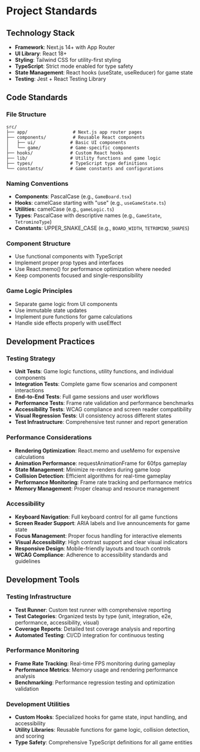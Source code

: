# Project Standards

## Technology Stack

- **Framework**: Next.js 14+ with App Router
- **UI Library**: React 18+
- **Styling**: Tailwind CSS for utility-first styling
- **TypeScript**: Strict mode enabled for type safety
- **State Management**: React hooks (useState, useReducer) for game state
- **Testing**: Jest + React Testing Library

## Code Standards

### File Structure

```
src/
├── app/                 # Next.js app router pages
├── components/          # Reusable React components
│   ├── ui/             # Basic UI components
│   └── game/           # Game-specific components
├── hooks/              # Custom React hooks
├── lib/                # Utility functions and game logic
├── types/              # TypeScript type definitions
└── constants/          # Game constants and configurations
```

### Naming Conventions

- **Components**: PascalCase (e.g., `GameBoard.tsx`)
- **Hooks**: camelCase starting with "use" (e.g., `useGameState.ts`)
- **Utilities**: camelCase (e.g., `gameLogic.ts`)
- **Types**: PascalCase with descriptive names (e.g., `GameState`, `TetrominoType`)
- **Constants**: UPPER_SNAKE_CASE (e.g., `BOARD_WIDTH`, `TETROMINO_SHAPES`)

### Component Structure

- Use functional components with TypeScript
- Implement proper prop types and interfaces
- Use React.memo() for performance optimization where needed
- Keep components focused and single-responsibility

### Game Logic Principles

- Separate game logic from UI components
- Use immutable state updates
- Implement pure functions for game calculations
- Handle side effects properly with useEffect

## Development Practices

### Testing Strategy

- **Unit Tests**: Game logic functions, utility functions, and individual components
- **Integration Tests**: Complete game flow scenarios and component interactions
- **End-to-End Tests**: Full game sessions and user workflows
- **Performance Tests**: Frame rate validation and performance benchmarks
- **Accessibility Tests**: WCAG compliance and screen reader compatibility
- **Visual Regression Tests**: UI consistency across different states
- **Test Infrastructure**: Comprehensive test runner and report generation

### Performance Considerations

- **Rendering Optimization**: React.memo and useMemo for expensive calculations
- **Animation Performance**: requestAnimationFrame for 60fps gameplay
- **State Management**: Minimize re-renders during game loop
- **Collision Detection**: Efficient algorithms for real-time gameplay
- **Performance Monitoring**: Frame rate tracking and performance metrics
- **Memory Management**: Proper cleanup and resource management

### Accessibility

- **Keyboard Navigation**: Full keyboard control for all game functions
- **Screen Reader Support**: ARIA labels and live announcements for game state
- **Focus Management**: Proper focus handling for interactive elements
- **Visual Accessibility**: High contrast support and clear visual indicators
- **Responsive Design**: Mobile-friendly layouts and touch controls
- **WCAG Compliance**: Adherence to accessibility standards and guidelines

## Development Tools

### Testing Infrastructure

- **Test Runner**: Custom test runner with comprehensive reporting
- **Test Categories**: Organized tests by type (unit, integration, e2e, performance, accessibility, visual)
- **Coverage Reports**: Detailed test coverage analysis and reporting
- **Automated Testing**: CI/CD integration for continuous testing

### Performance Monitoring

- **Frame Rate Tracking**: Real-time FPS monitoring during gameplay
- **Performance Metrics**: Memory usage and rendering performance analysis
- **Benchmarking**: Performance regression testing and optimization validation

### Development Utilities

- **Custom Hooks**: Specialized hooks for game state, input handling, and accessibility
- **Utility Libraries**: Reusable functions for game logic, collision detection, and scoring
- **Type Safety**: Comprehensive TypeScript definitions for all game entities
